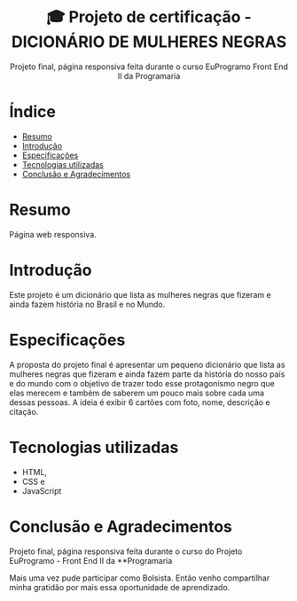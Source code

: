 <h1 align="center"> 🎓 Projeto de certificação - DICIONÁRIO DE MULHERES NEGRAS</h1>
<p align="center">Projeto final, página responsiva feita durante o curso EuProgramo Front End II da Programaria<p/>


# Índice 

* [Resumo](#resumo)
* [Introdução](#introdução)
* [Especificações](#especificações)
* [Tecnologias utilizadas](#tecnologias-utilizadas)
* [Conclusão e Agradecimentos](#conclusão-e-agradecimentos)



# Resumo

Página web responsiva.


# Introdução 

Este projeto é um dicionário que lista as mulheres negras que 
fizeram e ainda fazem história no Brasil e no Mundo.

# Especificações

A proposta do projeto final é apresentar um pequeno dicionário que lista as mulheres negras que fizeram e ainda fazem parte da história do nosso país e do mundo com o objetivo de trazer todo esse protagonismo negro que elas merecem e também de saberem um pouco mais sobre cada uma dessas pessoas. A ideia é exibir 6 cartões com foto, nome, descrição e citação.


#  Tecnologias utilizadas

- HTML, 
- CSS e 
- JavaScript 

# Conclusão e Agradecimentos

Projeto final, página responsiva feita durante o curso do Projeto EuProgramo - Front End II da **Programaria

Mais uma vez pude participar como Bolsista. Então venho compartilhar minha gratidão por mais essa oportunidade de aprendizado. 


